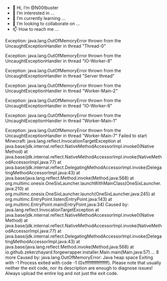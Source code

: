 - 👋 Hi, I’m @N00tbuster
- 👀 I’m interested in ...
- 🌱 I’m currently learning ...
- 💞️ I’m looking to collaborate on ...
- 📫 How to reach me ...

<!---
N00tbuster/N00tbuster is a ✨ special ✨ repository because its `README.md` (this file) appears on your GitHub profile.
You can click the Preview link to take a look at your changes.
--->
Exception: java.lang.OutOfMemoryError thrown from the UncaughtExceptionHandler in thread "Thread-0"

Exception: java.lang.OutOfMemoryError thrown from the UncaughtExceptionHandler in thread "IO-Worker-8"

Exception: java.lang.OutOfMemoryError thrown from the UncaughtExceptionHandler in thread "Server thread"

Exception: java.lang.OutOfMemoryError thrown from the UncaughtExceptionHandler in thread "Worker-Main-2"

Exception: java.lang.OutOfMemoryError thrown from the UncaughtExceptionHandler in thread "IO-Worker-6"

Exception: java.lang.OutOfMemoryError thrown from the UncaughtExceptionHandler in thread "Worker-Main-1"

Exception: java.lang.OutOfMemoryError thrown from the UncaughtExceptionHandler in thread "Worker-Main-7"
Failed to start Minecraft:
java.lang.reflect.InvocationTargetException
	at java.base/jdk.internal.reflect.NativeMethodAccessorImpl.invoke0(Native Method)
	at java.base/jdk.internal.reflect.NativeMethodAccessorImpl.invoke(NativeMethodAccessorImpl.java:77)
	at java.base/jdk.internal.reflect.DelegatingMethodAccessorImpl.invoke(DelegatingMethodAccessorImpl.java:43)
	at java.base/java.lang.reflect.Method.invoke(Method.java:568)
	at org.multimc.onesix.OneSixLauncher.launchWithMainClass(OneSixLauncher.java:210)
	at org.multimc.onesix.OneSixLauncher.launch(OneSixLauncher.java:245)
	at org.multimc.EntryPoint.listen(EntryPoint.java:143)
	at org.multimc.EntryPoint.main(EntryPoint.java:34)
Caused by: java.lang.reflect.InvocationTargetException
	at java.base/jdk.internal.reflect.NativeMethodAccessorImpl.invoke0(Native Method)
	at java.base/jdk.internal.reflect.NativeMethodAccessorImpl.invoke(NativeMethodAccessorImpl.java:77)
	at java.base/jdk.internal.reflect.DelegatingMethodAccessorImpl.invoke(DelegatingMethodAccessorImpl.java:43)
	at java.base/java.lang.reflect.Method.invoke(Method.java:568)
	at io.github.zekerzhayard.forgewrapper.installer.Main.main(Main.java:57)
	... 8 more
Caused by: java.lang.OutOfMemoryError: Java heap space
Exiting with -1
Process exited with code -1 (0xffffffffffffffff).
Please note that usually neither the exit code, nor its description are enough to diagnose issues!
Always upload the entire log and not just the exit code.
